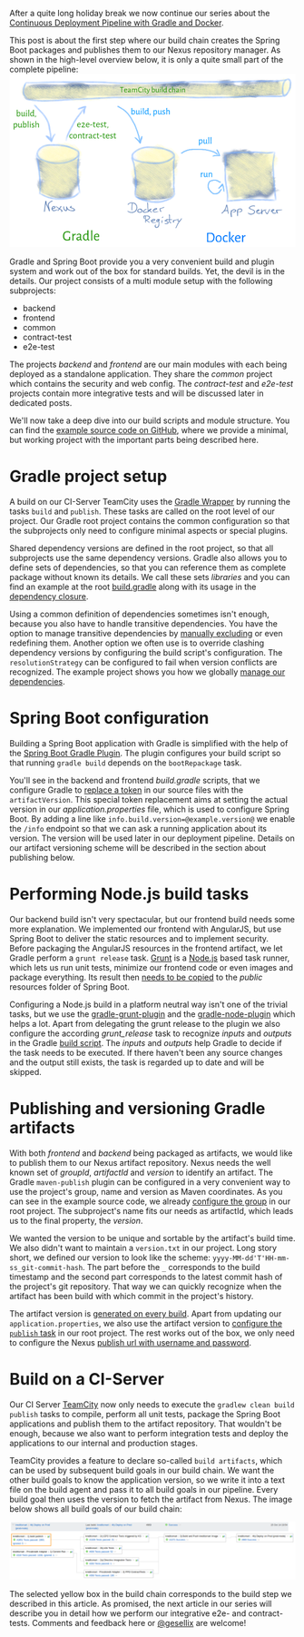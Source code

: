 After a quite long holiday break we now continue our series about the [Continuous Deployment Pipeline with Gradle and Docker](http://wp.me/p1E7sK-mv).

This post is about the first step where our build chain creates the Spring Boot packages and publishes them to our Nexus repository manager. As shown in the high-level overview below, it is only a quite small part of the complete pipeline:
![Deployment Pipeline with Gradle and Docker](https://github.com/gesellix/pipeline-with-gradle-and-docker/raw/part2/articles/deployment-pipeline.png)

Gradle and Spring Boot provide you a very convenient build and plugin system and work out of the box for standard builds. Yet, the devil is in the details. Our project consists of a multi module setup with the following subprojects:

* backend
* frontend
* common
* contract-test
* e2e-test

The projects _backend_ and _frontend_ are our main modules with each being deployed as a standalone application. They share the _common_ project which contains the security and web config. The _contract-test_ and _e2e-test_ projects contain more integrative tests and will be discussed later in dedicated posts.

We'll now take a deep dive into our build scripts and module structure. You can find the [example source code on GitHub](https://github.com/gesellix/pipeline-with-gradle-and-docker/tree/part2), where we provide a minimal, but working project with the important parts being described here.

Gradle project setup
=

A build on our CI-Server TeamCity uses the [Gradle Wrapper](http://www.gradle.org/docs/current/userguide/gradle_wrapper.html) by running the tasks `build` and `publish`. These tasks are called on the root level of our project. Our Gradle root project contains the common configuration so that the subprojects only need to configure minimal aspects or special plugins.

Shared dependency versions are defined in the root project, so that all subprojects use the same dependency versions. Gradle also allows you to define sets of dependencies, so that you can reference them as complete package without known its details. We call these sets _libraries_ and you can find an example at the root [build.gradle](https://github.com/gesellix/pipeline-with-gradle-and-docker/blob/part2/build.gradle#L63) along with its usage in the [dependency closure](https://github.com/gesellix/pipeline-with-gradle-and-docker/blob/part2/build.gradle#L109).

Using a common definition of dependencies sometimes isn't enough, because you also have to handle transitive dependencies. You have the option to manage transitive dependencies by [manually excluding](https://github.com/gesellix/pipeline-with-gradle-and-docker/blob/part2/build.gradle#L96) or even redefining them. Another option we often use is to override clashing dependency versions by configuring the build script's configuration. The `resolutionStrategy` can be configured to fail when version conflicts are recognized. The example project shows you how we globally [manage our dependencies](https://github.com/gesellix/pipeline-with-gradle-and-docker/blob/part2/build.gradle#L118).

Spring Boot configuration
=

Building a Spring Boot application with Gradle is simplified with the help of the [Spring Boot Gradle Plugin](http://docs.spring.io/spring-boot/docs/current/reference/htmlsingle/#build-tool-plugins-gradle-plugin). The plugin configures your build script so that running `gradle build` depends on the `bootRepackage` task.

You'll see in the backend and frontend _build.gradle_ scripts, that we configure Gradle to [replace a token](https://github.com/gesellix/pipeline-with-gradle-and-docker/blob/part2/frontend/build.gradle#L72) in our source files with the `artifactVersion`. This special token replacement aims at setting the actual version in our _application.properties_ file, which is used to configure Spring Boot. By adding a line like `info.build.version=@example.version@` we enable the `/info` endpoint so that we can ask a running application about its version. The version will be used later in our deployment pipeline. Details on our artifact versioning scheme will be described in the section about publishing below.

Performing Node.js build tasks
=

Our backend build isn't very spectacular, but our frontend build needs some more explanation. We implemented our frontend with AngularJS, but use Spring Boot to deliver the static resources and to implement security. Before packaging the AngularJS resources in the frontend artifact, we let Gradle perform a `grunt release` task. [Grunt](http://gruntjs.com/) is a [Node.js](http://nodejs.org/) based task runner, which lets us run unit tests, minimize our frontend code or even images and package everything. Its result then [needs to be copied](https://github.com/gesellix/pipeline-with-gradle-and-docker/blob/part2/frontend/build.gradle#L67) to the _public_ resources folder of Spring Boot.

Configuring a Node.js build in a platform neutral way isn't one of the trivial tasks, but we use the [gradle-grunt-plugin](https://plugins.gradle.org/plugin/com.moowork.grunt) and the [gradle-node-plugin](https://plugins.gradle.org/plugin/com.moowork.node) which helps a lot. Apart from delegating the grunt release to the plugin we also configure the according _grunt\_release_ task to recognize _inputs_ and _outputs_ in the Gradle [build script](https://github.com/gesellix/pipeline-with-gradle-and-docker/blob/part2/frontend/build.gradle#L51). The _inputs_ and _outputs_ help Gradle to decide if the task needs to be executed. If there haven't been any source changes and the output still exists, the task is regarded up to date and will be skipped.

Publishing and versioning Gradle artifacts
=

With both _frontend_ and _backend_ being packaged as artifacts, we would like to publish them to our Nexus artifact repository. Nexus needs the well known set of _groupId_, _artifactId_ and _version_ to identify an artifact. The Gradle `maven-publish` plugin can be configured in a very convenient way to use the project's group, name and version as Maven coordinates. As you can see in the example source code, we already [configure the group](https://github.com/gesellix/pipeline-with-gradle-and-docker/blob/part2/build.gradle#L28) in our root project. The subproject's name fits our needs as artifactId, which leads us to the final property, the _version_.

We wanted the version to be unique and sortable by the artifact's build time. We also didn't want to maintain a `version.txt` in our project. Long story short, we defined our version to look like the scheme: `yyyy-MM-dd'T'HH-mm-ss_git-commit-hash`. The part before the `_` corresponds to the build timestamp and the second part corresponds to the latest commit hash of the project's git repository. That way we can quickly recognize when the artifact has been build with which commit in the project's history.

The artifact version is [generated on every build](https://github.com/gesellix/pipeline-with-gradle-and-docker/blob/part2/build.gradle#L20). Apart from updating our `application.properties`, we also use the artifact version to [configure the `publish` task](https://github.com/gesellix/pipeline-with-gradle-and-docker/blob/part2/build.gradle#L151) in our root project. The rest works out of the box, we only need to configure the Nexus [publish url with username and password](https://github.com/gesellix/pipeline-with-gradle-and-docker/blob/part2/build.gradle#L141).

Build on a CI-Server
=

Our CI Server [TeamCity](https://www.jetbrains.com/teamcity/) now only needs to execute the `gradlew clean build publish` tasks to compile, perform all unit tests, package the Spring Boot applications and publish them to the artifact repository. That wouldn't be enough, because we also want to perform integration tests and deploy the applications to our internal and production stages.

TeamCity provides a feature to declare so-called `build artifacts`, which can be used by subsequent build goals in our build chain. We want the other build goals to know the application version, so we write it into a text file on the build agent and pass it to all build goals in our pipeline. Every build goal then uses the version to fetch the artifact from Nexus. The image below shows all build goals of our build chain:

![Build Chain](https://github.com/gesellix/pipeline-with-gradle-and-docker/raw/part2/articles/build-chain-prod.png)

The selected yellow box in the build chain corresponds to the build step we described in this article. As promised, the next article in our series will describe you in detail how we perform our integrative e2e- and contract-tests. Comments and feedback here or [@gesellix](https://twitter.com/gesellix) are welcome!
